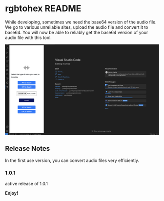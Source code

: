 # rgbtohex README

While developing, sometimes we need the base64 version of the audio file. We go to various unreliable sites, upload the audio file and convert it to base64. You will now be able to reliably get the base64 version of your audio file with this tool.

![ssExample](<Screenshot 2023-09-25 at 09.46.12.png>)

## Release Notes

In the first use version, you can convert audio files very efficiently.

### 1.0.1

active release of 1.0.1

**Enjoy!**

